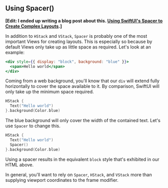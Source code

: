 ## Using Spacer()

__[Edit: I ended up writing a blog post about this. [Using SwiftUI's Spacer to Create Complex Layouts](https://benmcmahen.com/using-spacer-in-swiftui/).]__

In addition to `HStack` and `VStack`, `Spacer` is probably one of the most important Views for creating layouts. This is especially so because by default Views only take up as little space as required. Let's look at an example:

```jsx
<div style={{ display: "block", background: "blue" }}>
  <span>Hello world</span>
</div>
```

Coming from a web background, you'll know that our `div` will extend fully horizontally to cover the space available to it. By comparison, SwiftUI will only take up the minimum space required.

```swift
HStack {
  Text("Hello world")
}.background(Color.blue)
```

The blue background will only cover the width of the contained text. Let's use `Spacer` to change this.

```swift
HStack {
  Text("Hello world")
  Spacer()
}.background(Color.blue)
```

Using a spacer results in the equivalent `block` style that's exhibited in our HTML above.

In general, you'll want to rely on `Spacer`, `HStack`, and `VStack` more than supplying viewport coordinates to the frame modifier.
